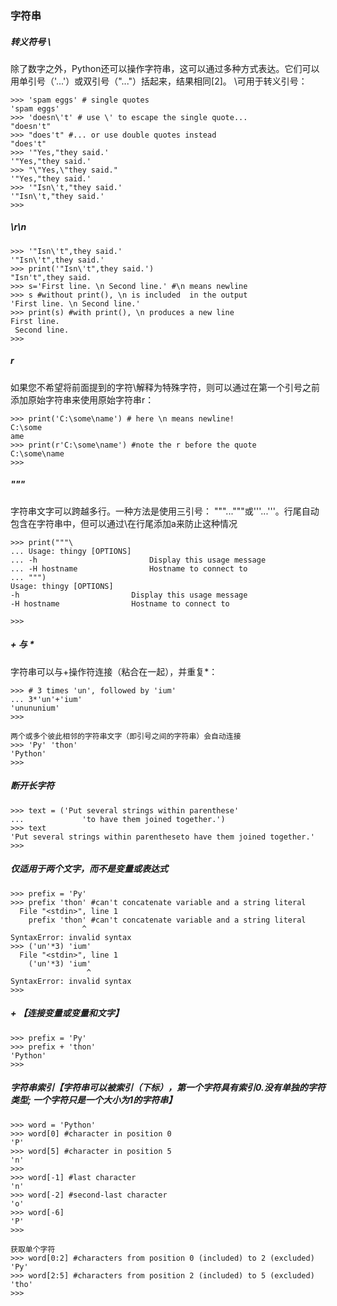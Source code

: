### 字符串

##### 转义符号 \

除了数字之外，Python还可以操作字符串，这可以通过多种方式表达。它们可以用单引号（'...'）或双引号（"..."）括起来，结果相同\[2\]。 \可用于转义引号：

```
>>> 'spam eggs' # single quotes
'spam eggs'
>>> 'doesn\'t' # use \' to escape the single quote...
"doesn't"
>>> "does't" #... or use double quotes instead
"does't"
>>> '"Yes,"they said.'
'"Yes,"they said.'
>>> "\"Yes,\"they said."
'"Yes,"they said.'
>>> '"Isn\'t,"they said.'
'"Isn\'t,"they said.'
>>>
```

##### \r\n

```
>>> '"Isn\'t",they said.'
'"Isn\'t",they said.'
>>> print('"Isn\'t",they said.')
"Isn't",they said.
>>> s='First line. \n Second line.' #\n means newline
>>> s #without print(), \n is included  in the output
'First line. \n Second line.'
>>> print(s) #with print(), \n produces a new line
First line.
 Second line.
>>>
```

##### r

如果您不希望将前面提到的字符\解释为特殊字符，则可以通过在第一个引号之前添加原始字符串来使用原始字符串r：

```
>>> print('C:\some\name') # here \n means newline!
C:\some
ame
>>> print(r'C:\some\name') #note the r before the quote
C:\some\name
>>>
```

##### """

字符串文字可以跨越多行。一种方法是使用三引号： """..."""或'''...'''。行尾自动包含在字符串中，但可以通过\在行尾添加a来防止这种情况

```
>>> print("""\
... Usage: thingy [OPTIONS]
... -h                         Display this usage message
... -H hostname                Hostname to connect to
... """)
Usage: thingy [OPTIONS]
-h                         Display this usage message
-H hostname                Hostname to connect to

>>>
```

##### + 与 \*

字符串可以与+操作符连接（粘合在一起），并重复\*：

```
>>> # 3 times 'un', followed by 'ium'
... 3*'un'+'ium'
'unununium'
>>>

两个或多个彼此相邻的字符串文字（即引号之间的字符串）会自动连接
>>> 'Py' 'thon'
'Python'
>>>
```

##### 断开长字符

```
>>> text = ('Put several strings within parenthese'
...             'to have them joined together.')
>>> text
'Put several strings within parentheseto have them joined together.'
>>>
```

##### 仅适用于两个文字，而不是变量或表达式

```
>>> prefix = 'Py'
>>> prefix 'thon' #can't concatenate variable and a string literal
  File "<stdin>", line 1
    prefix 'thon' #can't concatenate variable and a string literal
                ^
SyntaxError: invalid syntax
>>> ('un'*3) 'ium'
  File "<stdin>", line 1
    ('un'*3) 'ium'
                 ^
SyntaxError: invalid syntax
>>>
```

##### + 【连接变量或变量和文字】

```
>>> prefix = 'Py'
>>> prefix + 'thon'
'Python'
>>>
```

##### 字符串索引【字符串可以被索引（下标），第一个字符具有索引0.没有单独的字符类型; 一个字符只是一个大小为1的字符串】

```
>>> word = 'Python'
>>> word[0] #character in position 0
'P'
>>> word[5] #character in position 5
'n'
>>>
>>> word[-1] #last character
'n'
>>> word[-2] #second-last character
'o'
>>> word[-6]
'P'
>>>

获取单个字符
>>> word[0:2] #characters from position 0 (included) to 2 (excluded)
'Py'
>>> word[2:5] #characters from position 2 (included) to 5 (excluded)
'tho'
>>>
```



